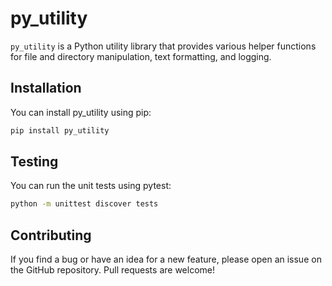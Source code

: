 # py_utility

`py_utility` is a Python utility library that provides various helper functions for file and directory manipulation, text formatting, and logging.

## Installation

You can install py_utility using pip:
    
```bash
pip install py_utility
```

## Testing

You can run the unit tests using pytest:

```bash
python -m unittest discover tests
```

## Contributing

If you find a bug or have an idea for a new feature, please open an issue on the GitHub repository. Pull requests are welcome!